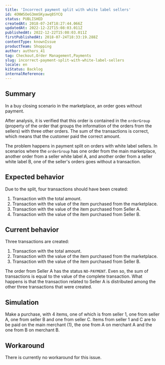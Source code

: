 ```yaml
---
title: 'Incorrect payment split with white label sellers'
id: 4ONWSOeG3mmSKyawq8SYCQ
status: PUBLISHED
createdAt: 2018-07-24T18:27:44.066Z
updatedAt: 2022-12-22T15:08:03.011Z
publishedAt: 2022-12-22T15:08:03.011Z
firstPublishedAt: 2018-07-24T18:33:19.288Z
contentType: knownIssue
productTeam: Shopping
author: authors_41
tag: Checkout,Order Management,Payments
slug: incorrect-payment-split-with-white-label-sellers
locale: en
kiStatus: Backlog
internalReference: 
---
```


## Summary

In a buy closing scenario in the marketplace, an order goes without payment.

After analysis, it is verified that this order is contained in the `orderGroup` (property of the order that groups the information of the orders from the sellers) with three other orders. The sum of the transactions is correct, which means that the customer paid the correct amount.

The problem happens in payment split on orders with white label sellers. In scenarios where the `orderGroup` has one order from the main marketplace, another order from a seller white label A, and another order from a seller white label B, one of the seller's orders goes without a transaction.

## Expected behavior

Due to the split, four transactions should have been created:
1. Transaction with the total amount.
2. Transaction with the value of the item purchased from the marketplace.
3. Transaction with the value of the item purchased from Seller A.
4. Transaction with the value of the item purchased from Seller B.

## Current behavior

Three transactions are created:
1. Transaction with the total amount.
2. Transaction with the value of the item purchased from the marketplace.
3. Transaction with the value of the item purchased from Seller B.

The order from Seller A has the status `NO-PAYMENT`. Even so, the sum of transactions is equal to the value of the complete transaction. What happens is that the transaction related to Seller A is distributed among the other three transactions that were created.

## Simulation

Make a purchase, with 4 items, one of which is from seller 1, one from seller A, one from seller B and one from seller C. Items from seller 1 and C are to be paid on the main merchant (1), the one from A on merchant A and the one from B on merchant B.

## Workaround

There is currently no workaround for this issue.

